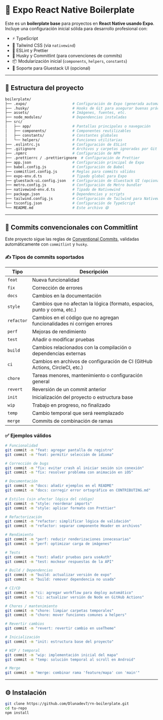 # 🚀 Expo React Native Boilerplate

Este es un **boilerplate base** para proyectos en **React Native usando Expo**. Incluye una configuración inicial sólida para desarrollo profesional con:

- ⚡️ TypeScript  
- 🎨 Tailwind CSS (via `nativewind`)  
- 🧼 ESLint y Prettier  
- 🧪 Husky y Commitlint (para convenciones de commits)  
- 📦 Modularización inicial (`components`, `helpers`, `constants`)  
- 💚 Soporte para Gluestack UI (opcional)  

---

## 📁 Estructura del proyecto

```bash
boilerplate/  
├── .expo/                     # Configuración de Expo (generada automáticamente)
├── .husky/                    # Hooks de Git para asegurar buenas prácticas
├── assets/                    # Imágenes, fuentes, etc.
├── node_modules/              # Dependencias instaladas
├── src/  
│   ├── app/                   # Pantallas principales o navegación
│   ├── components/            # Componentes reutilizables
│   ├── constants/             # Constantes globales
│   └── helpers/               # Funciones utilitarias
├── .eslintrc.js               # Configuración de ESLint
├── .gitignore                 # Archivos y carpetas ignoradas por Git
├── .npmrc                     # Configuración de NPM
├── .prettierrc / .prettierignore  # Configuración de Prettier
├── app.json                   # Configuración principal de Expo
├── babel.config.js            # Configuración de Babel
├── commitlint.config.js       # Reglas para commits válidos
├── expo-env.d.ts              # Tipado global para Expo
├── gluestack-ui.config.json   # Configuración de Gluestack UI (opcional)
├── metro.config.js            # Configuración de Metro bundler
├── nativewind-env.d.ts        # Tipado de Nativewind
├── package.json               # Dependencias y scripts
├── tailwind.config.js         # Configuración de Tailwind para Nativewind
├── tsconfig.json              # Configuración de TypeScript
└── README.md                  # Este archivo 😄
```

---

## 🧪 Commits convencionales con Commitlint

Este proyecto sigue las reglas de [Conventional Commits](https://www.conventionalcommits.org/en/v1.0.0/), validadas automáticamente con `commitlint` y `husky`.

### ✍️ Tipos de commits soportados

| Tipo        | Descripción                                                                 |
|-------------|-----------------------------------------------------------------------------|
| `feat`      | Nueva funcionalidad                                                         |
| `fix`       | Corrección de errores                                                       |
| `docs`      | Cambios en la documentación                                                 |
| `style`     | Cambios que no afectan la lógica (formato, espacios, punto y coma, etc.)   |
| `refactor`  | Cambios en el código que no agregan funcionalidades ni corrigen errores     |
| `perf`      | Mejoras de rendimiento                                                      |
| `test`      | Añadir o modificar pruebas                                                  |
| `build`     | Cambios relacionados con la compilación o dependencias externas             |
| `ci`        | Cambios en archivos de configuración de CI (GitHub Actions, CircleCI, etc.) |
| `chore`     | Tareas menores, mantenimiento o configuración general                       |
| `revert`    | Reversión de un commit anterior                                             |
| `init`      | Inicialización del proyecto o estructura base                               |
| `wip`       | Trabajo en progreso, no finalizado                                          |
| `temp`      | Cambio temporal que será reemplazado                                        |
| `merge`     | Commits de combinación de ramas                                             |

### ✅ Ejemplos válidos

```bash
# Funcionalidad
git commit -m "feat: agregar pantalla de registro"
git commit -m "feat: permitir selección de idioma"

# Corrección de bugs
git commit -m "fix: evitar crash al iniciar sesión sin conexión"
git commit -m "fix: resolver problema con animación en iOS"

# Documentación
git commit -m "docs: añadir ejemplos en el README"
git commit -m "docs: corregir error ortográfico en CONTRIBUTING.md"

# Estilos (sin afectar lógica del código)
git commit -m "style: reordenar imports"
git commit -m "style: aplicar formato con Prettier"

# Refactorización
git commit -m "refactor: simplificar lógica de validación"
git commit -m "refactor: separar componente Header en archivos"

# Rendimiento
git commit -m "perf: reducir renderizaciones innecesarias"
git commit -m "perf: optimizar carga de imágenes"

# Tests
git commit -m "test: añadir pruebas para useAuth"
git commit -m "test: mockear respuestas de la API"

# Build / Dependencias
git commit -m "build: actualizar versión de expo"
git commit -m "build: remover dependencia no usada"

# CI/CD
git commit -m "ci: agregar workflow para deploy automático"
git commit -m "ci: actualizar versión de Node en GitHub Actions"

# Chores / mantenimiento
git commit -m "chore: limpiar carpetas temporales"
git commit -m "chore: mover funciones comunes a helpers"

# Revertir cambios
git commit -m "revert: revertir cambio en useTheme"

# Inicialización
git commit -m "init: estructura base del proyecto"

# WIP / temporal
git commit -m "wip: implementación inicial del mapa"
git commit -m "temp: solución temporal al scroll en Android"

# Merge
git commit -m "merge: combinar rama 'feature/mapa' con 'main'"
```

---

## ⚙️ Instalación

```bash
git clone https://github.com/Dlunadev7/rn-boilerplate.git
cd tu-repo
npm install
```